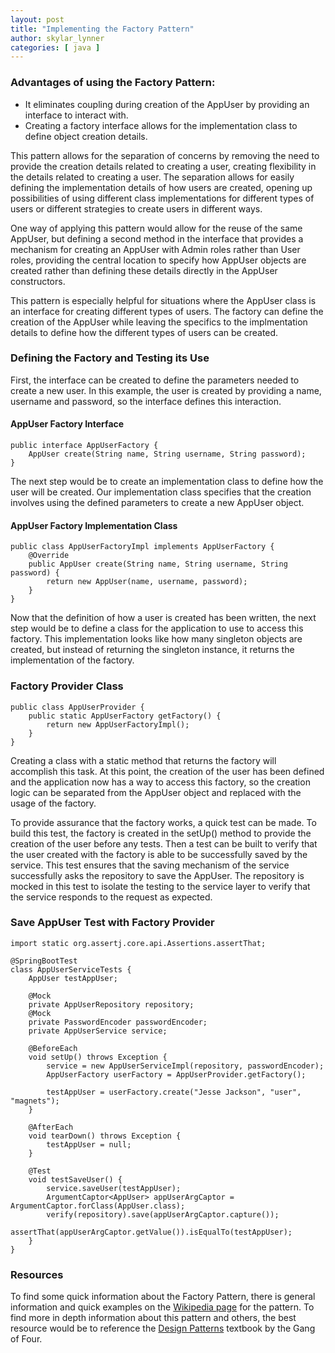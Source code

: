 ```yaml
---
layout: post
title: "Implementing the Factory Pattern"
author: skylar_lynner
categories: [ java ]
---
```


### Advantages of using the Factory Pattern:
- It eliminates coupling during creation of the AppUser by providing an interface
  to interact with.
- Creating a factory interface allows for the implementation class to define
  object creation details.

This pattern allows for the separation of concerns by removing the need to provide
the creation details related to creating a user, creating flexibility in the
details related to creating a user. The separation allows for easily defining
the implementation details of how users are created, opening up possibilities of
using different class implementations for different types of users or different
strategies to create users in different ways.

One way of applying this pattern would allow for the reuse of the same AppUser,
but defining a second method in the interface that provides a mechanism for
creating an AppUser with Admin roles rather than User roles, providing the
central location to specify how AppUser objects are created rather than defining
these details directly in the AppUser constructors.

This pattern is especially helpful for situations where the AppUser class is an
interface for creating different types of users. The factory can define the
creation of the AppUser while leaving the specifics to the implmentation details
to define how the different types of users can be created.

### Defining the Factory and Testing its Use
First, the interface can be created to define the parameters needed to create a
new user. In this example, the user is created by providing a name, username
and password, so the interface defines this interaction.

#### AppUser Factory Interface

```
public interface AppUserFactory {
	AppUser create(String name, String username, String password);
}
```

The next step would be to create an implementation class to define how the user
will be created. Our implementation class specifies that the creation involves
using the defined parameters to create a new AppUser object.

#### AppUser Factory Implementation Class

```
public class AppUserFactoryImpl implements AppUserFactory {
	@Override
	public AppUser create(String name, String username, String password) {
		return new AppUser(name, username, password);
	}
}
```

Now that the definition of how a user is created has been written, the next step
would be to define a class for the application to use to access this factory.
This implementation looks like how many singleton objects are created, but instead
of returning the singleton instance, it returns the implementation of the factory.

### Factory Provider Class

```
public class AppUserProvider {
	public static AppUserFactory getFactory() {
		return new AppUserFactoryImpl();
	}
}
```

Creating a class with a static method that returns the factory will accomplish
this task. At this point, the creation of the user has been defined and the
application now has a way to access this factory, so the creation logic can be
separated from the AppUser object and replaced with the usage of the factory.

To provide assurance that the factory works, a quick test can be made. To build
this test, the factory is created in the setUp() method to provide the creation
of the user before any tests. Then a test can be built to verify that the user
created with the factory is able to be successfully saved by the service. This
test ensures that the saving mechanism of the service successfully asks the
repository to save the AppUser. The repository is mocked in this test to isolate
the testing to the service layer to verify that the service responds to the
request as expected.

### Save AppUser Test with Factory Provider

```
import static org.assertj.core.api.Assertions.assertThat;

@SpringBootTest
class AppUserServiceTests {
	AppUser testAppUser;

	@Mock
	private AppUserRepository repository;
	@Mock
	private PasswordEncoder passwordEncoder;
	private AppUserService service;

	@BeforeEach
	void setUp() throws Exception {
		service = new AppUserServiceImpl(repository, passwordEncoder);
		AppUserFactory userFactory = AppUserProvider.getFactory();

		testAppUser = userFactory.create("Jesse Jackson", "user", "magnets");
	}

	@AfterEach
	void tearDown() throws Exception {
		testAppUser = null;
	}

	@Test
	void testSaveUser() {
		service.saveUser(testAppUser);
		ArgumentCaptor<AppUser> appUserArgCaptor = ArgumentCaptor.forClass(AppUser.class);
		verify(repository).save(appUserArgCaptor.capture());
		assertThat(appUserArgCaptor.getValue()).isEqualTo(testAppUser);
	}
}
```

### Resources
To find some quick information about the Factory Pattern, there is general information
and quick examples on the [Wikipedia page](https://en.wikipedia.org/wiki/Factory_method_pattern)
for the pattern. To find more in depth information about this pattern and others,
the best resource would be to reference the [Design Patterns](https://www.goodreads.com/book/show/85009.Design_Patterns)
textbook by the Gang of Four.
